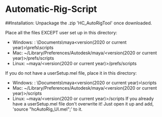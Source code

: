 # Automatic-Rig-Script

##Installation:
Unpackage the .zip 'HC_AutoRigTool' once downloaded.

Place all the files EXCEPT user set up in this directory:
-  Windows: <drive>: \Documents\maya\<version(2020 or current year)>\prefs\scripts
-  Mac: ~/Library/Preferences/Autodesk/maya/<version(2020 or current year)>/prefs/scripts
-  Linux: ~maya/<version(2020 or current year)>/prefs/scripts
  
If you do not have a userSetup.mel file, place it in this directory: 
-  Windows: <drive>: \Documents\maya\<version(2020 or current year)>\scripts
-  Mac: ~/Library/Preferences/Autodesk/maya/<version(2020 or current year)>/scripts
-  Linux: ~maya/<version(2020 or current year)>/scripts
If you already have a userSetup.mel file don't overwrite it! Just open it up and add, 'source "hcAutoRig_UI.mel";' to it.

  
